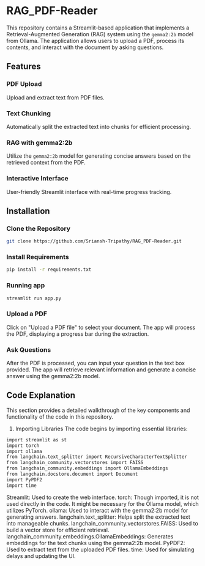 # RAG_PDF-Reader

This repository contains a Streamlit-based application that implements a Retrieval-Augmented Generation (RAG) system using the `gemma2:2b` model from Ollama. The application allows users to upload a PDF, process its contents, and interact with the document by asking questions.

## Features

### PDF Upload
Upload and extract text from PDF files.

### Text Chunking
Automatically split the extracted text into chunks for efficient processing.

### RAG with gemma2:2b
Utilize the `gemma2:2b` model for generating concise answers based on the retrieved context from the PDF.

### Interactive Interface
User-friendly Streamlit interface with real-time progress tracking.

## Installation

### Clone the Repository
```bash
git clone https://github.com/Sriansh-Tripathy/RAG_PDF-Reader.git
````
### Install Requirements
```bash
pip install -r requirements.txt
````
### Running app
```bash
streamlit run app.py
````
### Upload a PDF

Click on "Upload a PDF file" to select your document.
The app will process the PDF, displaying a progress bar during the extraction.

### Ask Questions
After the PDF is processed, you can input your question in the text box provided.
The app will retrieve relevant information and generate a concise answer using the gemma2:2b model.

## Code Explanation
This section provides a detailed walkthrough of the key components and functionality of the code in this repository.

1. Importing Libraries
The code begins by importing essential libraries:
```bash
import streamlit as st
import torch
import ollama
from langchain.text_splitter import RecursiveCharacterTextSplitter
from langchain_community.vectorstores import FAISS
from langchain_community.embeddings import OllamaEmbeddings
from langchain.docstore.document import Document
import PyPDF2
import time
````
Streamlit: Used to create the web interface.
torch: Though imported, it is not used directly in the code. It might be necessary for the Ollama model, which utilizes PyTorch.
ollama: Used to interact with the gemma2:2b model for generating answers.
langchain.text_splitter: Helps split the extracted text into manageable chunks.
langchain_community.vectorstores.FAISS: Used to build a vector store for efficient retrieval.
langchain_community.embeddings.OllamaEmbeddings: Generates embeddings for the text chunks using the gemma2:2b model.
PyPDF2: Used to extract text from the uploaded PDF files.
time: Used for simulating delays and updating the UI.
